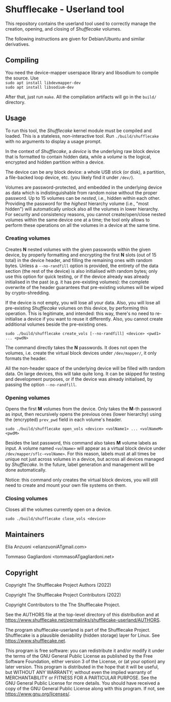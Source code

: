 # Shufflecake - Userland tool

This repository contains the userland tool used to correctly manage the creation, opening, and closing of _Shufflecake_ volumes.

The following instructions are given for Debian/Ubuntu and similar derivatives.


## Compiling

You need the device-mapper userspace library and libsodium to compile the source. Use  
`sudo apt install libdevmapper-dev`  
`sudo apt install libsodium-dev`


After that, just run `make`. All the compilation artifacts will go in the `build/` directory.

## Usage

To run this tool, the _Shufflecake_ kernel module must be compiled and loaded. This is a stateless, non-interactive tool. Run `./build/shufflecake` with no arguments to display a usage prompt. 

In the context of _Shufflecake_, a _device_ is the underlying raw block device that is formatted to contain hidden data, while a _volume_ is the logical, encrypted and hidden partition within a device.

The device can be any block device: a whole USB stick (or disk), a partition, a file-backed loop device, etc. (you likely find it under `/dev/`).

Volumes are password-protected, and embedded in the underlying device as data which is indistinguishable from random noise without the proper password. Up to 15 volumes can be _nested_, i.e., hidden within each other. Providing the password for the _highest_ hierarchy volume (i.e., "most hidden") will automatically unlock also all the volumes in lower hierarchy. For security and consistency reasons, you cannot create/open/close nested volumes within the same device one at a time; the tool only allows to perform these operations on all the volumes in a device at the same time.

### Creating volumes

Creates __N__ nested volumes with the given passwords within the given device, by properly formatting and encrypting the first __N__ slots (out of 15 total) in the device header, and filling the remaining ones with random bytes. Unless a `--no-randfill` option is provided, the entirety of the data section (the rest of the device) is also initialised with random bytes; only use this option for quick testing, or if the device already was already initialised in the past (e.g. it has pre-existing volumes): the complete overwrite of the header guarantees that pre-existing volumes will be wiped by crypto-shredding.

If the device is not empty, you will lose all your data. Also, you will lose all pre-existing _Shufflecake_ volumes on this device, by performing this operation. This is legitimate, and intended: this way, there's no need to re-initialise a device if you want to reuse it differently. Also, you cannot create additional volumes beside the pre-existing ones.

`sudo ./build/shufflecake create_vols [--no-randfill] <device> <pwd1> ... <pwdN>`

The command directly takes the __N__ passwords. It does not open the volumes, i.e. create the virtual block devices under `/dev/mapper/`, it only formats the header.

All the non-header space of the underlying device will be filled with random data. On large devices, this will take quite long. It can be skipped for testing and development purposes, or if the device was already initialised, by passing the option `--no-randfill`.

### Opening volumes

Opens the first __M__ volumes from the device. Only takes the __M__-th password as input, then recursively opens the previous ones (lower hierarchy) using the (encrypted) `prev_pwd` field in each volume's header.

`sudo ./build/shufflecake open_vols <device> <volName1> ... <volNameM> <pwdM>`

Besides the last password, this command also takes __M__ volume labels as input. A volume named `<volName>` will appear as a virtual block device under `/dev/mapper/sflc-<volName>`. For this reason, labels must at all times be unique not just across volumes in a device, but across all devices managed by _Shufflecake_. In the future, label generation and management will be done automatically.

Notice: this command only creates the virtual block devices, you will still need to create and mount your own file systems on them.

### Closing volumes

Closes all the volumes currently open on a device.

`sudo ./build/shufflecake close_vols <device>`


## Maintainers

Elia Anzuoni <elianzuoniATgmail.com>

Tommaso Gagliardoni <tommasoATgagliardoni.net>


## Copyright

Copyright The Shufflecake Project Authors (2022)

Copyright The Shufflecake Project Contributors (2022)

Copyright Contributors to the The Shufflecake Project.

See the AUTHORS file at the top-level directory of this distribution and at <https://www.shufflecake.net/permalinks/shufflecake-userland/AUTHORS>.

The program shufflecake-userland is part of the Shufflecake Project. Shufflecake is a plausible deniability (hidden storage) layer for Linux. See <https://www.shufflecake.net>.

This program is free software: you can redistribute it and/or modify it under the terms of the GNU General Public License as published by the Free Software Foundation, either version 3 of the License, or (at your option) any later version. This program is distributed in the hope that it will be useful, but WITHOUT ANY WARRANTY; without even the implied warranty of MERCHANTABILITY or FITNESS FOR A PARTICULAR PURPOSE. See the GNU General Public License for more details. You should have received a copy of the GNU General Public License along with this program. If not, see <https://www.gnu.org/licenses/>.
    

